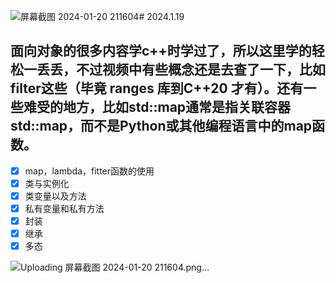 ![屏幕截图 2024-01-20 211604](https://github.com/RunningGT/-AI_Learning-/assets/156979158/4a780fe4-f7c4-4ad5-9b6a-a5d46a0686d8)# 2024.1.19

##  面向对象的很多内容学c++时学过了，所以这里学的轻松一丢丢，不过视频中有些概念还是去查了一下，比如filter这些（毕竟 ranges 库到C++20 才有）。还有一些难受的地方，比如std::map通常是指关联容器std::map，而不是Python或其他编程语言中的map函数。

- [x] map，lambda，fitter函数的使用
- [x]  类与实例化 
- [x] 类变量以及方法 
- [x] 私有变量和私有方法 
- [x] 封装 
- [x] 继承 
- [x] 多态

![Uploading 屏幕截图 2024-01-20 211604.png…]()
